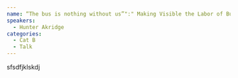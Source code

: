 ```yaml
---
name: “The bus is nothing without us”":" Making Visible the Labor of Bus Operators amid the Ongoing Push Towards Transit Automation
speakers:
  - Hunter Akridge
categories:
  - Cat B
  - Talk
---
```


sfsdfjklskdj
